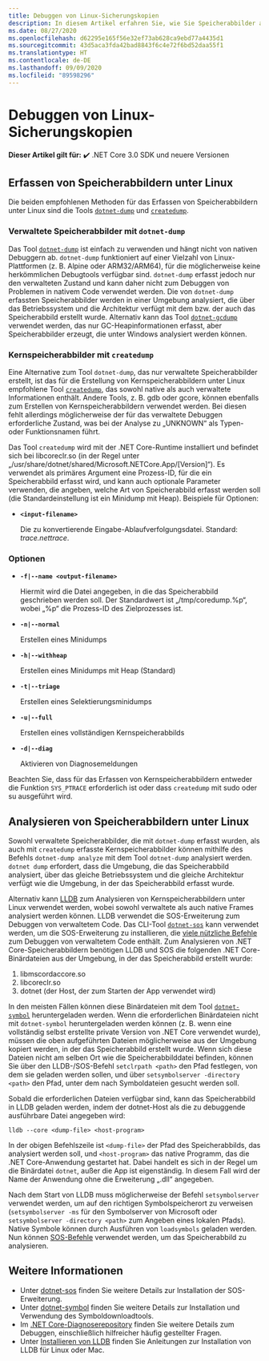 ```yaml
---
title: Debuggen von Linux-Sicherungskopien
description: In diesem Artikel erfahren Sie, wie Sie Speicherabbilder aus Linux-Umgebungen erfassen und analysieren.
ms.date: 08/27/2020
ms.openlocfilehash: d62295e165f56e32ef73ab628ca9ebd77a4435d1
ms.sourcegitcommit: 43d5aca3fda42bad8843f6c4e72f6bd52daa55f1
ms.translationtype: HT
ms.contentlocale: de-DE
ms.lasthandoff: 09/09/2020
ms.locfileid: "89598296"
---
```

# <a name="debug-linux-dumps"></a>Debuggen von Linux-Sicherungskopien

**Dieser Artikel gilt für:** ✔️ .NET Core 3.0 SDK und neuere Versionen

## <a name="collect-dumps-on-linux"></a>Erfassen von Speicherabbildern unter Linux

Die beiden empfohlenen Methoden für das Erfassen von Speicherabbildern unter Linux sind die Tools [`dotnet-dump`](dotnet-dump.md) und [`createdump`](https://github.com/dotnet/runtime/blob/master/docs/design/coreclr/botr/xplat-minidump-generation.md).

### <a name="managed-dumps-with-dotnet-dump"></a>Verwaltete Speicherabbilder mit `dotnet-dump`

Das Tool [`dotnet-dump`](dotnet-dump.md) ist einfach zu verwenden und hängt nicht von nativen Debuggern ab. `dotnet-dump` funktioniert auf einer Vielzahl von Linux-Plattformen (z. B. Alpine oder ARM32/ARM64), für die möglicherweise keine herkömmlichen Debugtools verfügbar sind. `dotnet-dump` erfasst jedoch nur den verwalteten Zustand und kann daher nicht zum Debuggen von Problemen in nativem Code verwendet werden. Die von `dotnet-dump` erfassten Speicherabbilder werden in einer Umgebung analysiert, die über das Betriebssystem und die Architektur verfügt mit dem bzw. der auch das Speicherabbild erstellt wurde. Alternativ kann das Tool [`dotnet-gcdump`](dotnet-gcdump.md) verwendet werden, das nur GC-Heapinformationen erfasst, aber Speicherabbilder erzeugt, die unter Windows analysiert werden können.

### <a name="core-dumps-with-createdump"></a>Kernspeicherabbilder mit `createdump`

Eine Alternative zum Tool `dotnet-dump`, das nur verwaltete Speicherabbilder erstellt, ist das für die Erstellung von Kernspeicherabbildern unter Linux empfohlene Tool [`createdump`](https://github.com/dotnet/runtime/blob/master/docs/design/coreclr/botr/xplat-minidump-generation.md), das sowohl native als auch verwaltete Informationen enthält. Andere Tools, z. B. gdb oder gcore, können ebenfalls zum Erstellen von Kernspeicherabbildern verwendet werden. Bei diesen fehlt allerdings möglicherweise der für das verwaltete Debuggen erforderliche Zustand, was bei der Analyse zu „UNKNOWN“ als Typen- oder Funktionsnamen führt.

Das Tool `createdump` wird mit der .NET Core-Runtime installiert und befindet sich bei libcoreclr.so (in der Regel unter „/usr/share/dotnet/shared/Microsoft.NETCore.App/[Version]“). Es verwendet als primäres Argument eine Prozess-ID, für die ein Speicherabbild erfasst wird, und kann auch optionale Parameter verwenden, die angeben, welche Art von Speicherabbild erfasst werden soll (die Standardeinstellung ist ein Minidump mit Heap). Beispiele für Optionen:

- **`<input-filename>`**

  Die zu konvertierende Eingabe-Ablaufverfolgungsdatei. Standard: *trace.nettrace*.

### <a name="options"></a>Optionen

- **`-f|--name <output-filename>`**

  Hiermit wird die Datei angegeben, in die das Speicherabbild geschrieben werden soll. Der Standardwert ist „/tmp/coredump.%p“, wobei „%p“ die Prozess-ID des Zielprozesses ist.

- **`-n|--normal`**

  Erstellen eines Minidumps

- **`-h|--withheap`**

  Erstellen eines Minidumps mit Heap (Standard)

- **`-t|--triage`**

  Erstellen eines Selektierungsminidumps

- **`-u|--full`**

  Erstellen eines vollständigen Kernspeicherabbilds

- **`-d|--diag`**

  Aktivieren von Diagnosemeldungen

Beachten Sie, dass für das Erfassen von Kernspeicherabbildern entweder die Funktion `SYS_PTRACE` erforderlich ist oder dass `createdump` mit sudo oder su ausgeführt wird.

## <a name="analyze-dumps-on-linux"></a>Analysieren von Speicherabbildern unter Linux

Sowohl verwaltete Speicherabbilder, die mit `dotnet-dump` erfasst wurden, als auch mit `createdump` erfasste Kernspeicherabbilder können mithilfe des Befehls `dotnet-dump analyze` mit dem Tool `dotnet-dump` analysiert werden. `dotnet dump` erfordert, dass die Umgebung, die das Speicherabbild analysiert, über das gleiche Betriebssystem und die gleiche Architektur verfügt wie die Umgebung, in der das Speicherabbild erfasst wurde.

Alternativ kann [LLDB](https://lldb.llvm.org/) zum Analysieren von Kernspeicherabbildern unter Linux verwendet werden, wobei sowohl verwaltete als auch native Frames analysiert werden können. LLDB verwendet die SOS-Erweiterung zum Debuggen von verwaltetem Code. Das CLI-Tool [`dotnet-sos`](dotnet-sos.md) kann verwendet werden, um die SOS-Erweiterung zu installieren, die [viele nützliche Befehle](https://github.com/dotnet/diagnostics/blob/master/documentation/sos-debugging-extension.md) zum Debuggen von verwaltetem Code enthält. Zum Analysieren von .NET Core-Speicherabbildern benötigen LLDB und SOS die folgenden .NET Core-Binärdateien aus der Umgebung, in der das Speicherabbild erstellt wurde:

1. libmscordaccore.so
2. libcoreclr.so
3. dotnet (der Host, der zum Starten der App verwendet wird)

In den meisten Fällen können diese Binärdateien mit dem Tool [`dotnet-symbol`](dotnet-symbol.md) heruntergeladen werden. Wenn die erforderlichen Binärdateien nicht mit `dotnet-symbol` heruntergeladen werden können (z. B. wenn eine vollständig selbst erstellte private Version von .NET Core verwendet wurde), müssen die oben aufgeführten Dateien möglicherweise aus der Umgebung kopiert werden, in der das Speicherabbild erstellt wurde. Wenn sich diese Dateien nicht am selben Ort wie die Speicherabbilddatei befinden, können Sie über den LLDB-/SOS-Befehl `setclrpath <path>` den Pfad festlegen, von dem sie geladen werden sollen, und über `setsymbolserver -directory <path>` den Pfad, unter dem nach Symboldateien gesucht werden soll.

Sobald die erforderlichen Dateien verfügbar sind, kann das Speicherabbild in LLDB geladen werden, indem der dotnet-Host als die zu debuggende ausführbare Datei angegeben wird:

```console
lldb --core <dump-file> <host-program>
```

In der obigen Befehlszeile ist `<dump-file>` der Pfad des Speicherabbilds, das analysiert werden soll, und `<host-program>` das native Programm, das die .NET Core-Anwendung gestartet hat. Dabei handelt es sich in der Regel um die Binärdatei `dotnet`, außer die App ist eigenständig. In diesem Fall wird der Name der Anwendung ohne die Erweiterung „.dll“ angegeben.

Nach dem Start von LLDB muss möglicherweise der Befehl `setsymbolserver` verwendet werden, um auf den richtigen Symbolspeicherort zu verweisen (`setsymbolserver -ms` für den Symbolserver von Microsoft oder `setsymbolserver -directory <path>` zum Angeben eines lokalen Pfads). Native Symbole können durch Ausführen von `loadsymbols` geladen werden. Nun können [SOS-Befehle](https://github.com/dotnet/diagnostics/blob/master/documentation/sos-debugging-extension.md) verwendet werden, um das Speicherabbild zu analysieren.

## <a name="see-also"></a>Weitere Informationen

- Unter [dotnet-sos](dotnet-sos.md) finden Sie weitere Details zur Installation der SOS-Erweiterung.
- Unter [dotnet-symbol](dotnet-symbol.md) finden Sie weitere Details zur Installation und Verwendung des Symboldownloadtools.
- Im [.NET Core-Diagnoserepository](https://github.com/dotnet/diagnostics/blob/master/documentation/) finden Sie weitere Details zum Debuggen, einschließlich hilfreicher häufig gestellter Fragen.
- Unter [Installieren von LLDB](https://github.com/dotnet/diagnostics/blob/master/documentation/sos.md#getting-lldb) finden Sie Anleitungen zur Installation von LLDB für Linux oder Mac.
